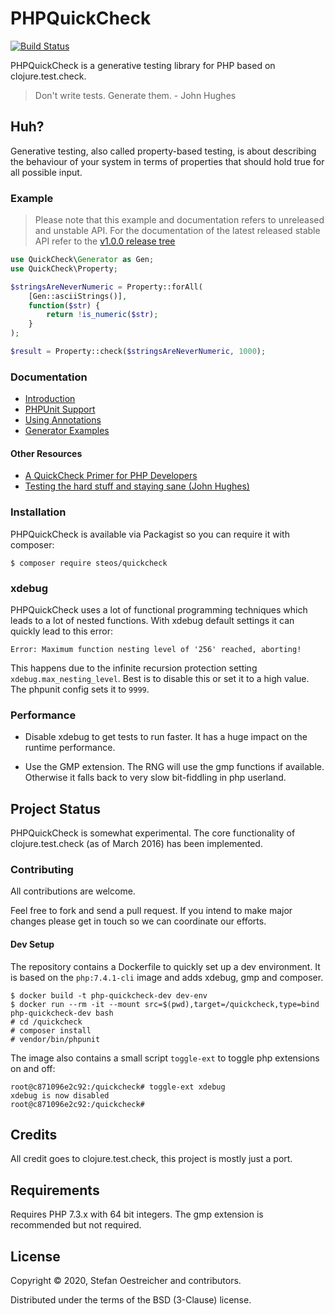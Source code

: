 # PHPQuickCheck

[![Build Status](https://travis-ci.org/steos/php-quickcheck.svg?branch=master)](https://travis-ci.org/steos/php-quickcheck)

PHPQuickCheck is a generative testing library for PHP based on
clojure.test.check.

> Don't write tests. Generate them. - John Hughes

## Huh?

Generative testing, also called property-based testing, is about
describing the behaviour of your system in terms of properties that
should hold true for all possible input.

### Example

> Please note that this example and documentation refers to unreleased and unstable API.
> For the documentation of the latest released stable API refer to the [v1.0.0 release tree](https://github.com/steos/php-quickcheck/tree/v1.0.0)

```php
use QuickCheck\Generator as Gen;
use QuickCheck\Property;

$stringsAreNeverNumeric = Property::forAll(
    [Gen::asciiStrings()],
    function($str) {
        return !is_numeric($str);
    }
);

$result = Property::check($stringsAreNeverNumeric, 1000);
```

### Documentation

- [Introduction](doc/introduction.md)
- [PHPUnit Support](doc/phpunit.md)
- [Using Annotations](doc/annotations.md)
- [Generator Examples](doc/generators.md)

#### Other Resources

- [A QuickCheck Primer for PHP Developers](https://medium.com/@thinkfunctional/a-quickcheck-primer-for-php-developers-5ffbe20c16c8)
- [Testing the hard stuff and staying sane (John Hughes)](https://www.youtube.com/watch?v=zi0rHwfiX1Q)

### Installation

PHPQuickCheck is available via Packagist so you can require it with composer:

```
$ composer require steos/quickcheck
```

### xdebug

PHPQuickCheck uses a lot of functional programming techniques which leads to a lot of nested functions.
With xdebug default settings it can quickly lead to this error:

```
Error: Maximum function nesting level of '256' reached, aborting!
```

This happens due to the infinite recursion protection setting `xdebug.max_nesting_level`.
Best is to disable this or set it to a high value.
The phpunit config sets it to `9999`.

### Performance

- Disable xdebug to get tests to run faster. It has a huge impact on the runtime performance.

- Use the GMP extension. The RNG will use the gmp functions if available. Otherwise it falls back to very slow bit-fiddling in php userland.

## Project Status

PHPQuickCheck is somewhat experimental. The core functionality of clojure.test.check (as of March 2016) has been implemented.

### Contributing

All contributions are welcome.

Feel free to fork and send a pull request. If you intend to make
major changes please get in touch so we can coordinate our efforts.

#### Dev Setup

The repository contains a Dockerfile to quickly set up a dev environment.
It is based on the `php:7.4.1-cli` image and adds xdebug, gmp and composer.

```
$ docker build -t php-quickcheck-dev dev-env
$ docker run --rm -it --mount src=$(pwd),target=/quickcheck,type=bind php-quickcheck-dev bash
# cd /quickcheck
# composer install
# vendor/bin/phpunit
```

The image also contains a small script `toggle-ext` to toggle php extensions on and off:

```
root@c871096e2c92:/quickcheck# toggle-ext xdebug
xdebug is now disabled
root@c871096e2c92:/quickcheck#
```

## Credits

All credit goes to clojure.test.check, this project is mostly just a port.

## Requirements

Requires PHP 7.3.x with 64 bit integers. The gmp extension is recommended but not required.

## License

Copyright © 2020, Stefan Oestreicher and contributors.

Distributed under the terms of the BSD (3-Clause) license.
